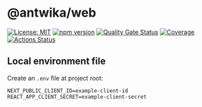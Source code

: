 # @antwika/web

[![License: MIT](https://img.shields.io/badge/License-MIT-yellow.svg)](https://opensource.org/licenses/MIT)
[![npm version](https://img.shields.io/npm/v/@antwika/web)](https://www.npmjs.com/package/@antwika/web)
[![Quality Gate Status](https://sonarcloud.io/api/project_badges/measure?project=antwika_web&metric=alert_status)](https://sonarcloud.io/summary/new_code?id=antwika_web)
[![Coverage](https://sonarcloud.io/api/project_badges/measure?project=antwika_web&metric=coverage)](https://sonarcloud.io/summary/new_code?id=antwika_web)
[![Actions Status](https://github.com/antwika/web/workflows/CI/badge.svg)](https://github.com/antwika/web/actions/workflows/ci.yml)

## Local environment file

Create an `.env` file at project root:
```
NEXT_PUBLIC_CLIENT_ID=example-client-id
REACT_APP_CLIENT_SECRET=example-client-secret
```
